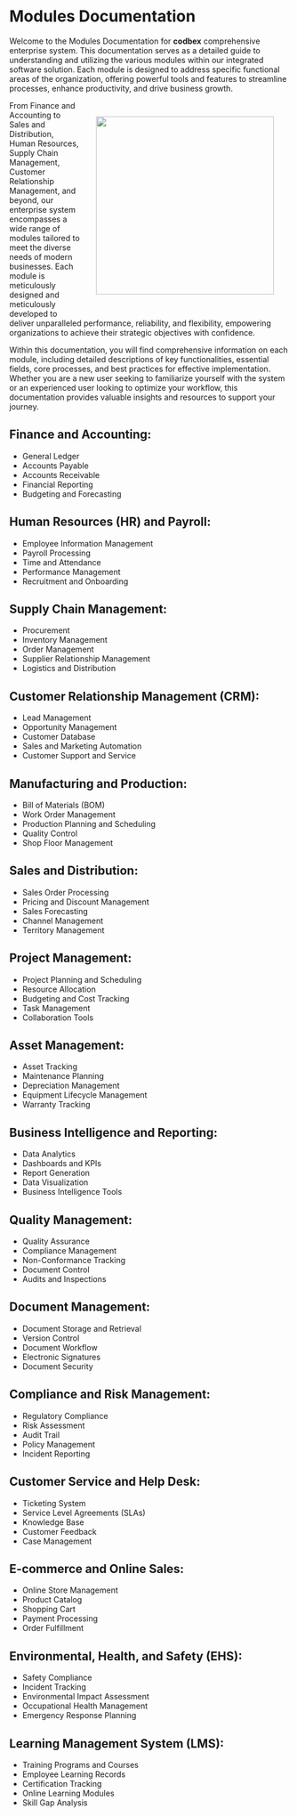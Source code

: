 # Modules Documentation

Welcome to the Modules Documentation for __codbex__ comprehensive enterprise system. This documentation serves as a detailed guide to understanding and utilizing the various modules within our integrated software solution. Each module is designed to address specific functional areas of the organization, offering powerful tools and features to streamline processes, enhance productivity, and drive business growth.

<div style="text-align: center;">
   <img src="/images/styled/people-at-market.svg" style="height: 20rem; !important; float: right !important; padding: 2em"/>
</div>

From Finance and Accounting to Sales and Distribution, Human Resources, Supply Chain Management, Customer Relationship Management, and beyond, our enterprise system encompasses a wide range of modules tailored to meet the diverse needs of modern businesses. Each module is meticulously designed and meticulously developed to deliver unparalleled performance, reliability, and flexibility, empowering organizations to achieve their strategic objectives with confidence.

Within this documentation, you will find comprehensive information on each module, including detailed descriptions of key functionalities, essential fields, core processes, and best practices for effective implementation. Whether you are a new user seeking to familiarize yourself with the system or an experienced user looking to optimize your workflow, this documentation provides valuable insights and resources to support your journey.

## Finance and Accounting:

* General Ledger
* Accounts Payable
* Accounts Receivable
* Financial Reporting
* Budgeting and Forecasting

## Human Resources (HR) and Payroll:

* Employee Information Management
* Payroll Processing
* Time and Attendance
* Performance Management
* Recruitment and Onboarding

## Supply Chain Management:

* Procurement
* Inventory Management
* Order Management
* Supplier Relationship Management
* Logistics and Distribution

## Customer Relationship Management (CRM):

* Lead Management
* Opportunity Management
* Customer Database
* Sales and Marketing Automation
* Customer Support and Service

## Manufacturing and Production:

* Bill of Materials (BOM)
* Work Order Management
* Production Planning and Scheduling
* Quality Control
* Shop Floor Management

## Sales and Distribution:

* Sales Order Processing
* Pricing and Discount Management
* Sales Forecasting
* Channel Management
* Territory Management

## Project Management:

* Project Planning and Scheduling
* Resource Allocation
* Budgeting and Cost Tracking
* Task Management
* Collaboration Tools

## Asset Management:

* Asset Tracking
* Maintenance Planning
* Depreciation Management
* Equipment Lifecycle Management
* Warranty Tracking

## Business Intelligence and Reporting:

* Data Analytics
* Dashboards and KPIs
* Report Generation
* Data Visualization
* Business Intelligence Tools

## Quality Management:

* Quality Assurance
* Compliance Management
* Non-Conformance Tracking
* Document Control
* Audits and Inspections

## Document Management:

* Document Storage and Retrieval
* Version Control
* Document Workflow
* Electronic Signatures
* Document Security

## Compliance and Risk Management:

* Regulatory Compliance
* Risk Assessment
* Audit Trail
* Policy Management
* Incident Reporting

## Customer Service and Help Desk:

* Ticketing System
* Service Level Agreements (SLAs)
* Knowledge Base
* Customer Feedback
* Case Management

## E-commerce and Online Sales:

* Online Store Management
* Product Catalog
* Shopping Cart
* Payment Processing
* Order Fulfillment

## Environmental, Health, and Safety (EHS):

* Safety Compliance
* Incident Tracking
* Environmental Impact Assessment
* Occupational Health Management
* Emergency Response Planning

## Learning Management System (LMS):

* Training Programs and Courses
* Employee Learning Records
* Certification Tracking
* Online Learning Modules
* Skill Gap Analysis

